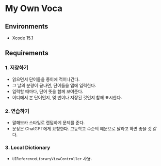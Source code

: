 # My Own Voca

## Environments
- Xcode 15.1

## Requirements

### 1. 저장하기
- 읽으면서 단어들을 종이에 적어나간다.
- 그 날의 분량이 끝나면, 단어들을 앱에 입력한다.
- 입력할 때마다, 단어 뜻을 함께 보여준다.
- 어디에서 본 단어인지, 몇 번이나 저장된 것인지 함께 표시한다.

### 2. 연습하기
- 말해보카 스타일로 랜덤하게 문제를 준다.
- 문장은 ChatGPT에게 요청한다. 고등학교 수준의 예문으로 달라고 하면 좋을 것 같다.

### 3. Local Dictionary
- `UIReferenceLibraryViewController` 사용.


